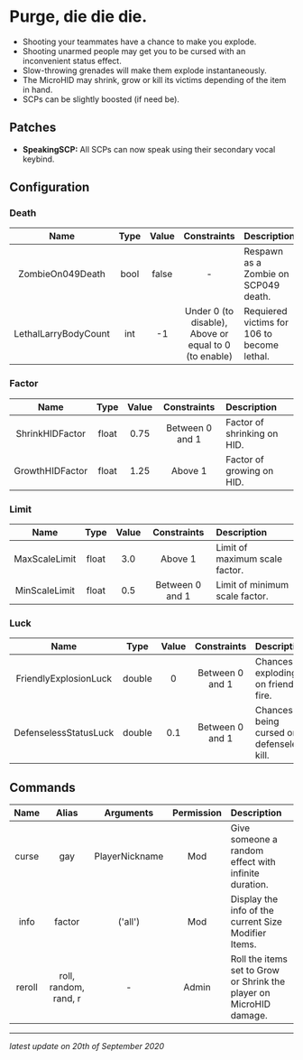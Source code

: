 # Purge, die die die.

* Shooting your teammates have a chance to make you explode.
* Shooting unarmed people may get you to be cursed with an inconvenient status effect.
* Slow-throwing grenades will make them explode instantaneously.
* The MicroHID may shrink, grow or kill its victims depending of the item in hand.
* SCPs can be slightly boosted (if need be).

## Patches

* **SpeakingSCP:** All SCPs can now speak using their secondary vocal keybind.

## Configuration

### Death

Name | Type | Value | Constraints | Description
:---: | :---: | :---: | :---: | :------
ZombieOn049Death | bool | false | - | Respawn as a Zombie on SCP049 death.
LethalLarryBodyCount | int | -1 | Under 0 (to disable), Above or equal to 0 (to enable) | Requiered victims for 106 to become lethal.

### Factor

Name | Type | Value | Constraints | Description
:---: | :---: | :---: | :---: | :------
ShrinkHIDFactor | float | 0.75 | Between 0 and 1 | Factor of shrinking on HID.
GrowthHIDFactor | float | 1.25 | Above 1 | Factor of growing on HID.

### Limit

Name | Type | Value | Constraints | Description
:---: | :---: | :---: | :---: | :------
MaxScaleLimit | float | 3.0 | Above 1 | Limit of maximum scale factor.
MinScaleLimit | float | 0.5 | Between 0 and 1 | Limit of minimum scale factor.

### Luck

Name | Type | Value | Constraints | Description
:---: | :---: | :---: | :---: | :------
FriendlyExplosionLuck | double | 0 | Between 0 and 1 | Chances of exploding on friendly fire.
DefenselessStatusLuck | double | 0.1 | Between 0 and 1 | Chances of being cursed on defenseless kill.

## Commands

Name | Alias | Arguments | Permission | Description
:---: | :---: | :---: | :---: | :------
curse | gay | PlayerNickname | Mod | Give someone a random effect with infinite duration.
info | factor | ('all') | Mod | Display the info of the current Size Modifier Items.
reroll | roll, random, rand, r | - | Admin | Roll the items set to Grow or Shrink the player on MicroHID damage.

---

*latest update on 20th of September 2020*
